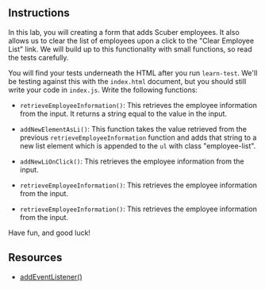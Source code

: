 ## Instructions

In this lab, you will creating a form that adds Scuber employees. It also allows
us to clear the list of employees upon a click to the "Clear Employee List"
link. We will build up to this functionality with small functions, so read the
tests carefully.

You will find your tests underneath the HTML after you run `learn-test`. We'll
be testing against this with the `index.html` document, but you should still
write your code in `index.js`. Write the following functions:

- `retrieveEmployeeInformation()`: This retrieves the employee information from
  the input. It returns a string equal to the value in the input.

- `addNewElementAsLi()`: This function takes the value retrieved from the
  previous `retrieveEmployeeInformation` function and adds that string to a new
  list element which is appended to the `ul` with class "employee-list".

- `addNewLiOnClick()`: This retrieves the employee information from the input.

- `retrieveEmployeeInformation()`: This retrieves the employee information from
  the input.

- `retrieveEmployeeInformation()`: This retrieves the employee information from
  the input.

Have fun, and good luck!

## Resources

- [addEventListener()](https://developer.mozilla.org/en-US/docs/Web/API/EventTarget/addEventListener)

